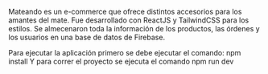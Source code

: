 Mateando es un e-commerce que ofrece distintos accesorios para los amantes del mate. Fue desarrollado con ReactJS y TailwindCSS para los estilos. Se almecenaron toda la información de los productos, las órdenes y los usuarios en una base de datos de Firebase.

Para ejecutar la aplicación primero se debe ejecutar el comando: 
    npm install
Y para correr el proyecto se ejecuta el comando
    npm run dev